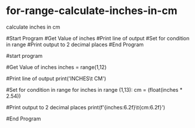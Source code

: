 # for-range-calculate-inches-in-cm
calculate inches in cm

#Start Program
#Get Value of inches
#Print line of output
#Set for condition in range
#Print output to 2 decimal places
#End Program


#start program

#Get Value of inches
inches = range(1,12)

#Print line of output
print('INCHES\t   CM')

#Set for condition in range
for inches in range (1,13):
    cm = (float(inches * 2.54))
    
#Print output to 2 decimal places
    print(f'{inches:6.2f}\t{cm:6.2f}')

#End Program
